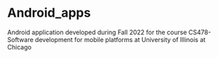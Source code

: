 # Android_apps
Android application developed during Fall 2022 for the course CS478-Software development for mobile platforms at University of Illinois at Chicago
